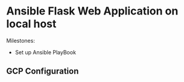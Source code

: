 # Ansible Flask Web Application on local host 
Milestones:<br/>
- Set up Ansible PlayBook <br/>
## GCP Configuration


